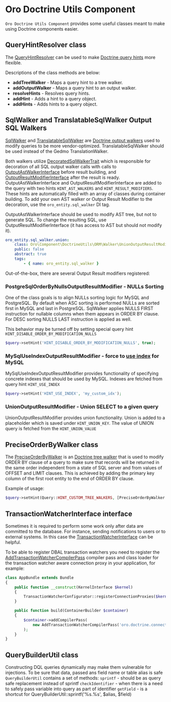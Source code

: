 # Oro Doctrine Utils Component

`Oro Doctrine Utils Component` provides some useful classes meant to make using Doctrine components easier.

## QueryHintResolver class

The [QueryHintResolver](./ORM/QueryHintResolver.php) can be used to make [Doctrine query hints](https://doctrine-orm.readthedocs.org/en/latest/reference/dql-doctrine-query-language.html#query-hints) more flexible. 

 Descriptions of the class methods are below:

- **addTreeWalker** - Maps a query hint to a tree walker.
- **addOutputWalker** - Maps a query hint to an output walker.
- **resolveHints** - Resolves query hints.
- **addHint** - Adds a hint to a query object.
- **addHints** - Adds hints to a query object.

## SqlWalker and TranslatableSqlWalker Output SQL Walkers

[SqlWalker](./ORM/Walker/SqlWalker.php) and [TranslatableSqlWalker](./ORM/Walker/TranslatableSqlWalker.php) are [Doctrine output walkers](http://docs.doctrine-project.org/projects/doctrine-orm/en/latest/cookbook/dql-custom-walkers.html#modify-the-output-walker-to-generate-vendor-specific-sql) used to modify queries to be more vendor-optimized. TranslatableSqlWalker should be used instead of the Gedmo TranslationWalker.

Both walkers utilize [DecoratedSqlWalkerTrait](./ORM/Walker/DecoratedSqlWalkerTrait.php) which is responsible for decoration of all
SQL output walker calls with calls to [OutputAstWalkerInterface](./ORM/Walker/OutputAstWalkerInterface.php) before result building, 
and [OutputResultModifierInterface](./ORM/Walker/OutputResultModifierInterface.php) after the result is ready.
OutputAstWalkerInterface and OutputResultModifierInterface are added to the query with two hints `HINT_AST_WALKERS` and `HINT_RESULT_MODIFIERS`.
These hints are automatically filled with an array of classes during container building. 
To add your own AST walker or Output Result Modifier to the decoration, use the `oro_entity.sql_walker` DI tag.

OutputAstWalkerInterface should be used to modify AST tree, but not to generate SQL.
To change the resulting SQL, use OutputResultModifierInterface (it has access to AST but should not modify it). 

```yaml
oro_entity.sql_walker.union:
    class: Oro\Component\DoctrineUtils\ORM\Walker\UnionOutputResultModifier
    public: false
    abstract: true
    tags:
        - { name: oro_entity.sql_walker }
```

Out-of-the-box, there are several Output Result modifiers registered:

### PostgreSqlOrderByNullsOutputResultModifier - NULLs Sorting
 One of the class goals is to align NULLs sorting logic for MySQL and PostgreSQL. By default when ASC sorting is performed
 NULLs are sorted first in MySQL and last in PostgreSQL. SqlWalker applies NULLS FIRST instruction for nullable columns
 when them appears in ORDER BY clause. For DESC sorting NULLS LAST instruction is applied as well.
 
 This behavior may be turned off by setting special query hint `HINT_DISABLE_ORDER_BY_MODIFICATION_NULLS`

```php
$query->setHint('HINT_DISABLE_ORDER_BY_MODIFICATION_NULLS', true);
```
 
### MySqlUseIndexOutputResultModifier - force to [use index](https://dev.mysql.com/doc/refman/5.7/en/index-hints.html) for MySQL
 MySqlUseIndexOutputResultModifier provides functionality of specifying concrete indexes that should be used by MySQL.
 Indexes are fetched from query hint `HINT_USE_INDEX`

```php
$query->setHint('HINT_USE_INDEX', 'my_custom_idx');
```

### UnionOutputResultModifier - Union SELECT to a given query
 UnionOutputResultModifier provides union functionality. Union is added to a placeholder which is saved under `HINT_UNION_KEY`. 
 The value of UNION query is fetched from the `HINT_UNION_VALUE`
 
 
## PreciseOrderByWalker class

The [PreciseOrderByWalker](./ORM/Walker/PreciseOrderByWalker.php) is an [Doctrine tree walker](http://docs.doctrine-project.org/projects/doctrine-orm/en/latest/cookbook/dql-custom-walkers.html) that is used to modify ORDER BY clause of a query to make sure that records will be returned in the same order independent from a state of SQL server and from values of OFFSET and LIMIT clauses. This is achieved by adding the primary key column of the first root entity to the end of ORDER BY clause.

Example of usage:

```php
$query->setHint(Query::HINT_CUSTOM_TREE_WALKERS, [PreciseOrderByWalker::class]);
```

## TransactionWatcherInterface interface

Sometimes it is required to perform some work only after data are committed to the database. For instance, sending
notifications to users or to external systems. In this case the [TransactionWatcherInterface](./DBAL/TransactionWatcherInterface.php)
can be helpful.

To be able to register DBAL transaction watchers you need to register the
[AddTransactionWatcherCompilerPass](.DependencyInjection/AddTransactionWatcherCompilerPass.php) compiler pass
and class loader for the transaction watcher aware connection proxy in your application, for example:

```php
class AppBundle extends Bundle
{
    public function __construct(KernelInterface $kernel)
    {
        TransactionWatcherConfigurator::registerConnectionProxies($kernel->getCacheDir());
    }

    public function build(ContainerBuilder $container)
    {
        $container->addCompilerPass(
            new AddTransactionWatcherCompilerPass('oro.doctrine.connection.transaction_watcher')
        );
    }
}
```

## QueryBuilderUtil class

Constructing DQL queries dynamically may make them vulnerable for injections. To be sure that data, passed ans field name
or table alias is safe `QueryBuilderUtil` contains a set of methods:
 `sprintf` - should be as query safe replacement instead of sprintf
 `checkIdentifier` - when there is a need to safely pass variable into query as part of identifier
 `getField` - is a shortcut for QueryBuilderUtil::sprintf('%s.%s', $alias, $field)
